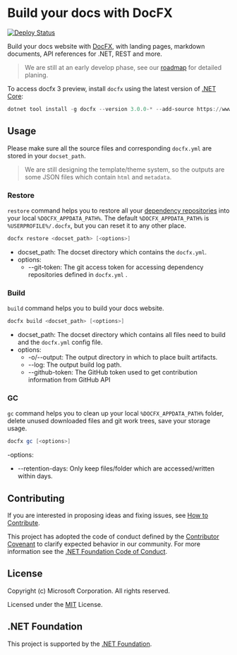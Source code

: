 # Build your docs with DocFX

[![Deploy Status](https://ceapex.visualstudio.com/Engineering/_apis/build/status/docfx/docfx-deploy)](https://ceapex.visualstudio.com/Engineering/_build/latest?definitionId=665)

Build your docs website with [DocFX](https://github.com/dotnet/docfx), with landing pages, markdown documents, API references for .NET, REST and more.

> We are still at an early develop phase, see our [roadmap](https://github.com/dotnet/docfx/projects/1) for detailed planing.

To access docfx 3 preview, install `docfx` using the latest version of [.NET Core](https://www.microsoft.com/net/download):

```powershell
dotnet tool install -g docfx --version 3.0.0-* --add-source https://www.myget.org/F/docfx-v3/api/v2
```

## Usage
Please make sure all the source files and corresponding `docfx.yml` are stored in your `docset_path`.

> We are still designing the template/theme system, so the outputs are some JSON files which contain `html` and `metadata`.

### Restore
`restore` command helps you to restore all your [dependency repositories](docs/designs/config.md) into your local `%DOCFX_APPDATA_PATH%`.
The default `%DOCFX_APPDATA_PATH%` is `%USERPROFILE%/.docfx`, but you can reset it to any other place.

```powershell
docfx restore <docset_path> [<options>]
```
- docset_path: The docset directory which contains the `docfx.yml`.
- options:
  - --git-token: The git access token for accessing dependency repositories defined in `docfx.yml` .

### Build
`build` command helps you to build your docs website.

```powershell
docfx build <docset_path> [<options>]
```
- docset_path: The docset directory which contains all files need to build and the `docfx.yml` config file.
- options:
  - -o/--output: The output directory in which to place built artifacts.
  - --log: The output build log path.
  - --github-token: The GitHub token used to get contribution information from GitHub API

### GC
`gc` command helps you to clean up your local `%DOCFX_APPDATA_PATH%` folder, delete unused downloaded files and git work trees, save your storage usage.

```powershell
docfx gc [<options>]
```

-options:
  - --retention-days: Only keep files/folder which are accessed/written within <retention-days> days.

## Contributing

If you are interested in proposing ideas and fixing issues, see [How to Contribute](CONTRIBUTING.md).

This project has adopted the code of conduct defined by the [Contributor Covenant](http://contributor-covenant.org/) to clarify expected behavior in our community.
For more information see the [.NET Foundation Code of Conduct](http://www.dotnetfoundation.org/code-of-conduct).


## License

Copyright (c) Microsoft Corporation. All rights reserved.

Licensed under the [MIT](https://github.com/dotnet/docfx/blob/v3/LICENSE.txt) License.

## .NET Foundation

This project is supported by the [.NET Foundation](http://www.dotnetfoundation.org).
